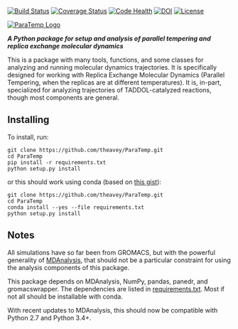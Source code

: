 [![Build Status](https://travis-ci.org/theavey/ParaTemp.svg?branch=master)](https://travis-ci.org/theavey/ParaTemp)
[![Coverage Status](https://coveralls.io/repos/github/theavey/ParaTemp/badge.svg?branch=master)](https://coveralls.io/github/theavey/ParaTemp?branch=master)
[![Code Health](https://landscape.io/github/theavey/ParaTemp/master/landscape.svg?style=flat)](https://landscape.io/github/theavey/ParaTemp/master)
[![DOI](https://zenodo.org/badge/64339257.svg)](https://zenodo.org/badge/latestdoi/64339257)
[![License](https://img.shields.io/badge/license-Apache%202.0-blue.svg?style=flat)](https://github.com/theavey/ParaTemp/blob/master/LICENSE)

[![ParaTemp Logo](https://github.com/theavey/ParaTemp/graphics/logo.png)](https://github.com/theavey/ParaTemp)

__*A Python package for setup and analysis of parallel tempering and replica exchange molecular dynamics*__

This is a package with many tools, functions, and some classes for
analyzing and running molecular dynamics trajectories.
It is specifically designed for working with Replica Exchange Molecular
Dynamics (Parallel Tempering, when the replicas are at different
temperatures).
It is, in-part, specialized for analyzing trajectories of TADDOL-catalyzed
reactions, though most components are general.


## Installing

To install, run:
```
git clone https://github.com/theavey/ParaTemp.git
cd ParaTemp
pip install -r requirements.txt
python setup.py install
```
or this should work using conda (based on [this gist](
https://gist.github.com/luiscape/19d2d73a8c7b59411a2fb73a697f5ed4)):
```
git clone https://github.com/theavey/ParaTemp.git
cd ParaTemp
conda install --yes --file requirements.txt
python setup.py install
```


## Notes

All simulations have so far been from GROMACS, but with the powerful
generality of [MDAnalysis](https://www.mdanalysis.org/), that should not
be a particular constraint for using the analysis components of this package.

This package depends on MDAnalysis, NumPy, pandas, panedr, and
gromacswrapper.
The dependencies are listed in [requirements.txt](./requirements.txt).
Most if not all should be installable with conda.

With recent updates to MDAnalysis, this should now be compatible with Python
2.7 and Python 3.4+.


